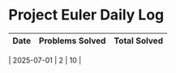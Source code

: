 # Project Euler Daily Log

| Date       | Problems Solved | Total Solved |
|------------|-----------------|--------------|


| 2025-07-01 | 2 | 10 |
